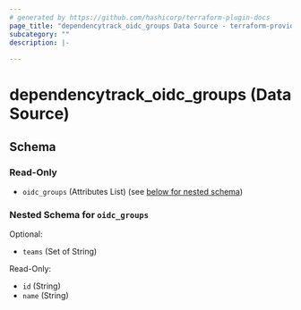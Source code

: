 ```yaml
---
# generated by https://github.com/hashicorp/terraform-plugin-docs
page_title: "dependencytrack_oidc_groups Data Source - terraform-provider-dependency-track"
subcategory: ""
description: |-
  
---
```


# dependencytrack_oidc_groups (Data Source)





<!-- schema generated by tfplugindocs -->
## Schema

### Read-Only

- `oidc_groups` (Attributes List) (see [below for nested schema](#nestedatt--oidc_groups))

<a id="nestedatt--oidc_groups"></a>
### Nested Schema for `oidc_groups`

Optional:

- `teams` (Set of String)

Read-Only:

- `id` (String)
- `name` (String)
